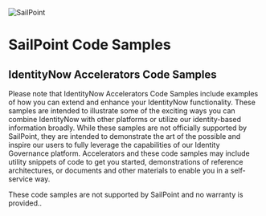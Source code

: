 ![SailPoint](https://files.accessiq.sailpoint.com/modules/builds/static-assets/perpetual/sailpoint/logo/1.0/sailpoint_logo_color_228x50.png)

# SailPoint Code Samples

## IdentityNow Accelerators Code Samples

Please note that IdentityNow Accelerators Code Samples include examples of how you can extend and enhance your IdentityNow functionality. These samples are intended to illustrate some of the exciting ways you can combine IdentityNow with other platforms or utilize our identity-based information broadly. While these samples are not officially supported by SailPoint, they are intended to demonstrate the art of the possible and inspire our users to fully leverage the capabilities of our Identity Governance platform. Accelerators and these code samples may include utility snippets of code to get you started, demonstrations of reference architectures, or documents and other materials to enable you in a self-service way.

These code samples are not supported by SailPoint and no warranty is provided..
